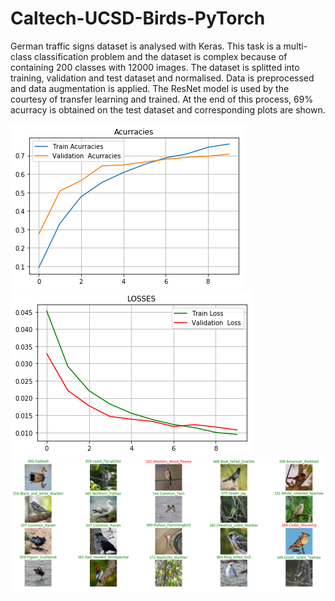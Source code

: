 # Caltech-UCSD-Birds-PyTorch

German traffic signs dataset is analysed with Keras. This task is a multi-class classification problem and the dataset is complex 
because of containing 200 classes with 12000 images. The dataset is splitted into training, validation and test dataset and normalised. 
Data is preprocessed and data augmentation is applied. The ResNet model is used by the courtesy of transfer learning and trained. 
At the end of this process, 69% acurracy is obtained on the test dataset and corresponding plots are shown.



![](README/img1.png)
![](README/img2.png)
![](README/img3.png)
